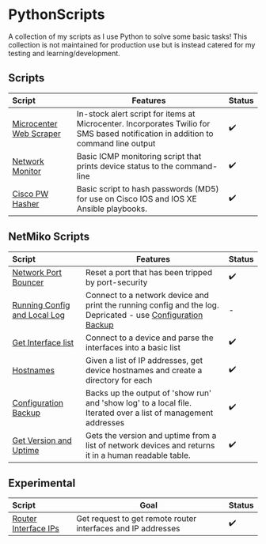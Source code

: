 # PythonScripts
A collection of my scripts as I use Python to solve some basic tasks! This collection is not maintained for production use but is instead catered for my testing and learning/development.

## Scripts

| Script                                                                                                           | Features                                                                                                                          | Status |
|:-----------------------------------------------------------------------------------------------------------------|-----------------------------------------------------------------------------------------------------------------------------------|--------|
| [Microcenter Web Scraper](https://github.com/NetworkNick-io/Python-Projects/tree/main/MicroCenterWebScraper)     | In-stock alert script for items at Microcenter. Incorporates Twilio for SMS based notification in addition to command line output | ✔️     |
| [Network Monitor](https://github.com/NetworkNick-io/Python-Projects/tree/main/ICMPmonitor)                       | Basic ICMP monitoring script that prints device status to the command-line                                                        | ✔️     |
| [Cisco PW Hasher](https://github.com/NetworkNick-US/PythonScripts/blob/main/Hash%20PWs%20for%20Cisco/setupPW.py) | Basic script to hash passwords (MD5) for use on Cisco IOS and IOS XE Ansible playbooks.                                           | ✔️     |

## NetMiko Scripts
| Script                                                                                                            | Features                                                                                                                                                                                         | Status |
|:------------------------------------------------------------------------------------------------------------------|--------------------------------------------------------------------------------------------------------------------------------------------------------------------------------------------------|--------|
| [Network Port Bouncer](https://github.com/NetworkNick-US/LearningPython/blob/main/CiscoPortBouncer/bouncePort.py) | Reset a port that has been tripped by port-security                                                                                                                                              | ✔️     |
| [Running Config and Local Log](https://github.com/NetworkNick-US/PythonScripts/blob/main/Netmiko/getRunLog.py)    | Connect to a network device and print the running config and the log. Depricated - use [Configuration Backup](https://github.com/NetworkNick-US/PythonScripts/blob/main/Netmiko/backupConfig.py) | -️     |
| [Get Interface list](https://github.com/NetworkNick-US/PythonScripts/blob/main/Netmiko/GetInts.py)                | Connect to a device and parse the interfaces into a basic list                                                                                                                                   | ✔️     |
| [Hostnames](https://github.com/NetworkNick-US/PythonScripts/blob/main/Netmiko/getHostname.py)                     | Given a list of IP addresses, get device hostnames and create a directory for each                                                                                                               | ✔️     |
| [Configuration Backup](https://github.com/NetworkNick-US/PythonScripts/blob/main/Netmiko/backupConfig.py)         | Backs up the output of 'show run' and 'show log' to a local file. Iterated over a list of management addresses                                                                                   | ✔️     |
| [Get Version and Uptime](https://github.com/NetworkNick-US/PythonScripts/blob/main/Netmiko/getVersion.py)         | Gets the version and uptime from a list of network devices and returns it in a human readable table.                                                                                             | ✔️     |

## Experimental

| Script                                                                                                   | Goal                                                         | Status |
|:---------------------------------------------------------------------------------------------------------|--------------------------------------------------------------|--------|
| [Router Interface IPs](https://github.com/NetworkNick-US/PythonScripts/blob/main/Requests/RouterInts.py) | Get request to get remote router interfaces and IP addresses | ✔️     |
